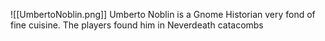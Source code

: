 ![[UmbertoNoblin.png]]
Umberto Noblin is a Gnome Historian very fond of fine cuisine.
The players found him in Neverdeath catacombs